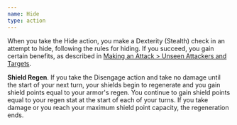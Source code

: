 ```yaml
---
name: Hide
type: action
---
```

When you take the Hide action, you make a Dexterity (Stealth) check in an attempt to hide,
following the rules for hiding. If you succeed, you gain certain benefits, as described in
[Making an Attack > Unseen Attackers and Targets](/manual/combat#making-an-attack).

__Shield Regen__. If you take the Disengage action and take no damage until the start of your next turn,
your shields begin to regenerate and you gain shield points equal to your armor's regen.
You continue to gain shield points equal to your regen stat at the start of each of your turns.
If you take damage or you reach your maximum shield point capacity, the regeneration ends.
